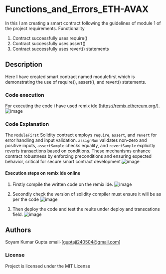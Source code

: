 # Functions_and_Errors_ETH-AVAX 
In this I am creating a smart contract following the guidelines of module 1 of the project requirements.
Functionality
1. Contract successfully uses require()
2. Contract successfully uses assert()
3. Contract successfully uses revert() statements
   
## Description
Here I have created smart contract named modulefirst which is demonstrating the use of require(), assert(), and revert() statements.

### Code execution
For executing the code i have used remix ide [https://remix.ethereum.org/].
![image](https://github.com/Surbhi268/Eth-Avax-intermediate1/assets/138808811/1a10f333-7621-4c49-9627-b8024e22d60b)

### Code Explanation
The `ModuleFirst` Solidity contract employs `require`, `assert`, and `revert` for error handling and input validation. `assignNum` validates non-zero and positive inputs, `assertSample` checks equality, and `revertSample` explicitly reverts transactions based on conditions. These mechanisms enhance contract robustness by enforcing preconditions and ensuring expected behavior, critical for secure smart contract development.![image](https://github.com/Soyam2405/Functions_and_Errors_ETH-AVAX/assets/120269736/a140400d-2358-43e4-a2e8-ec23ad87526f)

#### Execution steps on remix ide online
1. Firstly compile the written code on the remix ide.
   ![image](https://github.com/Soyam2405/Functions_and_Errors_ETH-AVAX/assets/120269736/c3fc8cfc-2258-41b2-9d73-bab992682b21)

2. Secondly check the version of solidity compiler must ensure it will be as per the code
   ![image](https://github.com/Soyam2405/Functions_and_Errors_ETH-AVAX/assets/120269736/2875c34c-1f16-4dd0-ab65-f8d598326e4b)

3. Then deploy the code and test the reults under deploy and transcations field.
   ![image](https://github.com/Soyam2405/Functions_and_Errors_ETH-AVAX/assets/120269736/d5c75c3d-9dc8-4746-816f-8d16ec1303cf)


## Authors
Soyam Kumar Gupta
email-[guptaji240504@gmail.com]
### License
Project is licensed under the MIT License
